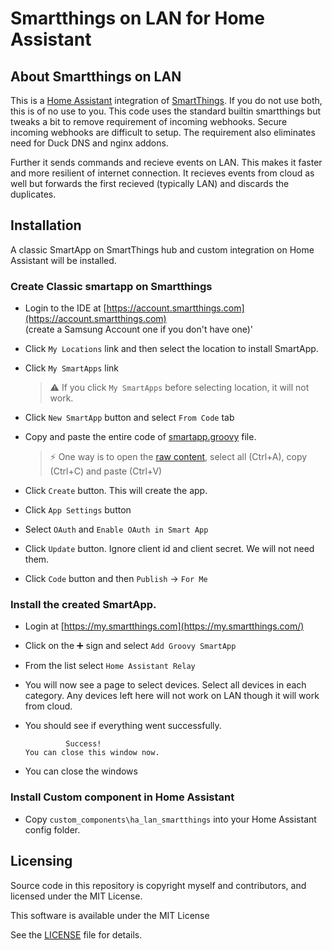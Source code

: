 
# Smartthings on LAN for Home Assistant



## About Smartthings on LAN

This is a [Home Assistant](https://www.home-assistant.io/) integration of [SmartThings](https://www.smartthings.com/). If you do not use both, this is of no use to you. This code uses the standard builtin smartthings but tweaks a bit to remove requirement of incoming webhooks. Secure incoming webhooks are difficult to setup. The requirement also eliminates need for Duck DNS and nginx addons. 

Further it sends commands and recieve events on LAN. This makes it faster and more resilient of internet connection. It recieves events from cloud as well but forwards the first recieved (typically LAN) and discards the duplicates.

## Installation
A classic SmartApp on SmartThings hub and custom integration on Home Assistant will be installed.
<br/>

### Create Classic smartapp on Smartthings

 -  Login to the IDE at [https://account.smartthings.com](https://account.smartthings.com)   
   (create a Samsung Account one if you don't have one)'

- Click `My Locations` link and then select the location to install  SmartApp. 
  
- Click `My SmartApps` link
  >:warning: If you click  `My SmartApps` before selecting location, it will not work.
  
-  Click `New SmartApp` button and select `From Code` tab

-  Copy and paste the entire code of [smartapp.groovy](https://github.com/bogusfocused/ha_lan_smartthings/blob/main/smartapp.groovy) file. 
   >:zap: One way is to open the [raw content](https://raw.githubusercontent.com/bogusfocused/ha_lan_smartthings/main/smartapp.groovy), select all (Ctrl+A), copy (Ctrl+C) and paste (Ctrl+V)
 
- Click `Create` button. This will create the app.

- Click `App Settings` button
  
- Select `OAuth` and `Enable OAuth in Smart App`
  
- Click `Update` button. Ignore client id and client secret. We will not need them.

- Click `Code` button and then `Publish` -> `For Me` 
  

### Install the created SmartApp.

- Login at [https://my.smartthings.com](https://my.smartthings.com/)
  
- Click on the :heavy_plus_sign: sign and select `Add Groovy SmartApp`

- From the list select `Home Assistant Relay`

- You will now see a page to select devices. Select all devices in each category. Any devices left here will not work on LAN though it will work from cloud.
  
- You should see if everything went successfully.
   
               Success!
      You can close this window now.
  
- You can close the windows 


### Install Custom component in Home Assistant

- Copy `custom_components\ha_lan_smartthings` into your Home Assistant config folder.




## Licensing

Source code in this repository is copyright myself and
contributors, and licensed under the MIT License.

This software is available under the MIT License

See the [LICENSE](LICENSE) file for details.
